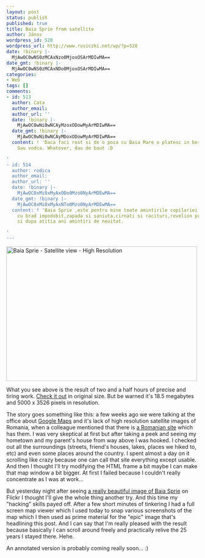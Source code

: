 ```yaml
---
layout: post
status: publish
published: true
title: Baia Sprie from satellite
author: János
wordpress_id: 528
wordpress_url: http://www.rusiczki.net/wp/?p=528
date: !binary |-
  MjAwOC0wNS0zMCAxNzo0MjoxOSArMDIwMA==
date_gmt: !binary |-
  MjAwOC0wNS0zMCAxNDo0MjoxOSArMDIwMA==
categories:
- Web
tags: []
comments:
- id: 513
  author: Cata
  author_email: 
  author_url: ''
  date: !binary |-
    MjAwOC0wNi0wNCAyMzoxODowMyArMDIwMA==
  date_gmt: !binary |-
    MjAwOC0wNi0wNCAyMDoxODowMyArMDIwMA==
  content: ! 'Daca faci rost si de o poza cu Baia Mare o platesc in bere. Sau vin.
    Sau vodca. Whatever, dau de baut :D

'
- id: 514
  author: rodica
  author_email: 
  author_url: ''
  date: !binary |-
    MjAwOC0xMi0xMyAxODo0Mzo0NyArMDEwMA==
  date_gmt: !binary |-
    MjAwOC0xMi0xMyAxNTo0Mzo0NyArMDEwMA==
  content: ! 'Baia Sprie ,este pentru mine toate amintirile copilariei mele.Craciun
    cu brad impodobit,zapada si saniuta,cirnati si racituri,revelion printre prieteni,veselie,dragoste
    si dupa atitia ani amintiri de neuitat.

'
---
```

<p><a href="http://www.flickr.com/photos/janos/2536485692/"><img src="http://farm4.static.flickr.com/3281/2536485692_08ecbc727c.jpg" width="500" height="353" border="0" alt="Baia Sprie - Satellite view - High Resolution" class="image"/></a></p>
<p>What you see above is the result of two and a half hours of precise and tiring work. <a href="http://farm4.static.flickr.com/3281/2536485692_f4a8e4d7c4_o_d.jpg">Check it out</a> in original size. But be warned it's 18.5 megabytes and 5000 x 3526 pixels in resolution.</p>
<p>The story goes something like this: a few weeks ago we were talking at the office about <a href="http://maps.google.com">Google Maps</a> and it's lack of high resolution satellite images of Romania, when a colleague mentioned that there is <a href="http://www.ancpi.ro">a Romanian site</a> which has them. I was very skeptical at first but after taking a peek and seeing my hometown and my parent's house from way above I was hooked. I checked out all the surroundings (streets, friend's houses, lakes, places we hiked to, etc) and even some places around the country. I spent almost a day on it scrolling like crazy because one can call that site everything except usable. And then I thought I'll try modifying the HTML frame a bit maybe I can make that map window a bit bigger. At first I failed because I couldn't really concentrate as I was at work...</p>
<p>But yesterday night after seeing <a href="http://www.flickr.com/photos/akela_td/2533392283/">a really beautiful image of Baia Sprie</a> on Flickr I thought I'll give the whole thing another try. And this time my "hacking" skills payed off. After a few short minutes of tinkering I had a full screen map viewer which I used today to snap various screenshots of the map which I then used as prime material for the "epic" image that's headlining this post. And I can say that I'm really pleased with the result because basically I can scroll around freely and practically relive the 25 years I stayed there. Hehe.</p>
<p>An annotated version is probably coming really soon... :)</p>

